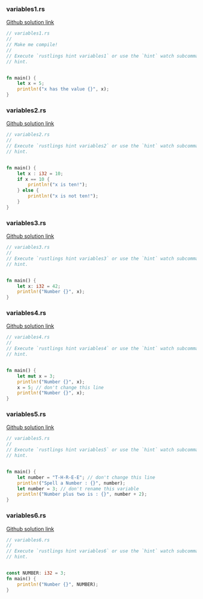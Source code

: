 

### variables1.rs

[Github solution link](https://github.com/pavithranrao/rustlings/blob/main/exercises/01_variables/variables1.rs)
```rust
// variables1.rs
//
// Make me compile!
//
// Execute `rustlings hint variables1` or use the `hint` watch subcommand for a
// hint.


fn main() {
    let x = 5;
    println!("x has the value {}", x);
}

```

### variables2.rs

[Github solution link](https://github.com/pavithranrao/rustlings/blob/main/exercises/01_variables/variables2.rs)
```rust
// variables2.rs
//
// Execute `rustlings hint variables2` or use the `hint` watch subcommand for a
// hint.


fn main() {
    let x : i32 = 10;
    if x == 10 {
        println!("x is ten!");
    } else {
        println!("x is not ten!");
    }
}

```

### variables3.rs

[Github solution link](https://github.com/pavithranrao/rustlings/blob/main/exercises/01_variables/variables3.rs)
```rust
// variables3.rs
//
// Execute `rustlings hint variables3` or use the `hint` watch subcommand for a
// hint.


fn main() {
    let x: i32 = 42;
    println!("Number {}", x);
}

```

### variables4.rs

[Github solution link](https://github.com/pavithranrao/rustlings/blob/main/exercises/01_variables/variables4.rs)
```rust
// variables4.rs
//
// Execute `rustlings hint variables4` or use the `hint` watch subcommand for a
// hint.


fn main() {
    let mut x = 3;
    println!("Number {}", x);
    x = 5; // don't change this line
    println!("Number {}", x);
}

```

### variables5.rs

[Github solution link](https://github.com/pavithranrao/rustlings/blob/main/exercises/01_variables/variables5.rs)
```rust
// variables5.rs
//
// Execute `rustlings hint variables5` or use the `hint` watch subcommand for a
// hint.


fn main() {
    let number = "T-H-R-E-E"; // don't change this line
    println!("Spell a Number : {}", number);
    let number = 3; // don't rename this variable
    println!("Number plus two is : {}", number + 2);
}

```

### variables6.rs

[Github solution link](https://github.com/pavithranrao/rustlings/blob/main/exercises/01_variables/variables6.rs)
```rust
// variables6.rs
//
// Execute `rustlings hint variables6` or use the `hint` watch subcommand for a
// hint.


const NUMBER: i32 = 3;
fn main() {
    println!("Number {}", NUMBER);
}

```